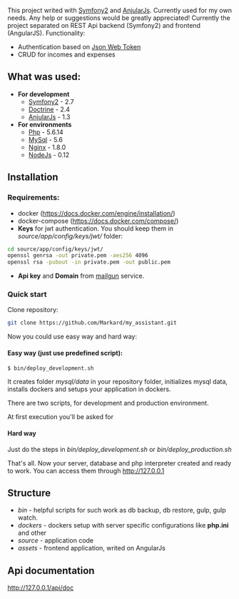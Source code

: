 This project writed with [Symfony2](https://symfony.com/) and [AnjularJs](https://angularjs.org/). Currently used for my own needs. Any help or suggestions would be greatly appreciated!
Currently the project separated on REST Api backend (Symfony2) and frontend (AngularJS).
Functionality:
* Authentication based on [Json Web Token](http://jwt.io/)
* CRUD for incomes and expenses

## What was used:
* **For development**
  * [Symfony2](https://symfony.com/download) - 2.7
  * [Doctrine](http://www.doctrine-project.org/projects/orm.html) - 2.4
  * [AnjularJs](https://angularjs.org/) - 1.3
* **For environments**
  * [Php](http://php.net/downloads.php) - 5.6.14
  * [MySql](https://dev.mysql.com/downloads/mysql/) - 5.6
  * [Nginx](http://nginx.org/ru/download.html) - 1.8.0
  * [NodeJs](https://nodejs.org/download/release/v0.12.7/) - 0.12

## Installation
### Requirements:
* docker (https://docs.docker.com/engine/installation/)
* docker-compose (https://docs.docker.com/compose/)
* **Keys** for jwt authentication. You should keep them in *source/app/config/keys/jwt/* folder:
```bash
cd source/app/config/keys/jwt/
openssl genrsa -out private.pem -aes256 4096
openssl rsa -pubout -in private.pem -out public.pem
```
* **Api key** and **Domain** from [mailgun](http://www.mailgun.com/) service.

### Quick start
Clone repository:
```bash
git clone https://github.com/Markard/my_assistant.git
```

Now you could use easy way and hard way:
#### Easy way (just use predefined script):
```bash
$ bin/deploy_development.sh
```
It creates folder *mysql/data* in your repository folder, initializes mysql data, installs dockers and setups your 
application in dockers.

There are two scripts, for development and production environment.

At first execution you'll be asked for

#### Hard way
Just do the steps in *bin/deploy_development.sh* or *bin/deploy_production.sh*

That's all. Now your server, database and php interpreter created and ready to work. 
You can access them through http://127.0.0.1

## Structure
* *bin* - helpful scripts for such work as db backup, db restore, gulp, gulp watch.
* *dockers* - dockers setup with server specific configurations like **php.ini** and other
* *source* - application code
 * *assets* - frontend application, writed on AngularJs

## Api documentation
http://127.0.0.1/api/doc
